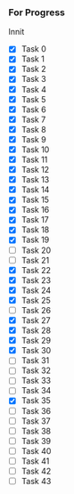 ### For Progress

Innit
- [x] Task 0
- [x] Task 1
- [x] Task 2
- [x] Task 3
- [x] Task 4
- [x] Task 5
- [x] Task 6
- [x] Task 7
- [x] Task 8
- [x] Task 9
- [x] Task 10
- [x] Task 11
- [x] Task 12
- [x] Task 13
- [x] Task 14
- [x] Task 15
- [x] Task 16
- [x] Task 17
- [x] Task 18
- [x] Task 19
- [ ] Task 20
- [ ] Task 21
- [x] Task 22
- [x] Task 23
- [x] Task 24
- [x] Task 25
- [ ] Task 26
- [x] Task 27
- [x] Task 28
- [x] Task 29
- [x] Task 30
- [ ] Task 31
- [ ] Task 32
- [ ] Task 33
- [ ] Task 34
- [x] Task 35
- [ ] Task 36
- [ ] Task 37
- [ ] Task 38
- [ ] Task 39
- [ ] Task 40
- [ ] Task 41
- [ ] Task 42
- [ ] Task 43
